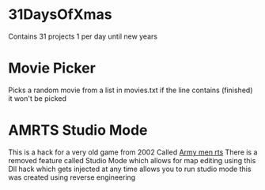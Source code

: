# 31DaysOfXmas
Contains 31 projects 1 per day until new years

# Movie Picker
Picks a random movie from a list in movies.txt
if the line contains (finished) it won't be picked

# AMRTS Studio Mode
This is a hack for a very old game from 2002 Called [Army men rts](https://en.wikipedia.org/wiki/Army_Men:_RTS)
There is a removed feature called Studio Mode which allows for map editing
using this Dll hack which gets injected at any time allows you to run studio mode
this was created using reverse engineering
